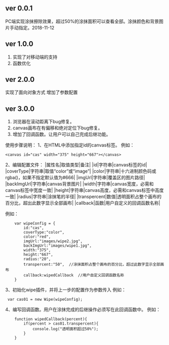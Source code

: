 ﻿## ver 0.0.1 ##
PC端实现涂抹擦除效果，超过50%的涂抹面积可以查看全部。涂抹颜色和背景图片手动指定。2018-11-12
## ver 1.0.0 ##
1. 实现了对移动端的支持
2. 函数优化
## ver 2.0.0 ##
实现了面向对象方式
增加了参数配置
## ver 3.0.0 ##
1. 浏览器在滚动距离下bug修复。
2. canvas画布在有偏移和绝对定位下bug修复。
3. 增加了回调函数。让用户可以自己完成后继功能。

使用步骤说明：
1、在HTML中添加指定id的canvas标签。
例如：

``` 
<canvas id="cas" width="375" height="667"></canvas>
 ```

2、编辑配置文件：
|属性名|取值类型|备注|
|id|字符串|canvas标签的id|
|coverType|字符串|取值“color”或“image”|
|color|字符串|十六进制颜色码或rgba()，如果不指定默认值为#666|
|imgUrl|字符串|覆盖区的图片路径|
|backImgUrl|字符串|canvas背景图片|
|width|字符串|canvas宽度，必需和canvas标签中宽度一致|
|height|字符串|canvas高度，必需和canvas标签中高度一致|
|radius|字符串|涂抹笔的半径|
|transpercent|数值|透明面积占整个画布的百分比，超出此数字显示全部画布|
|callback|函数|用户自定义的回调函数名称|

例如：
``` 
	var wipeConfig = {
		id:"cas",
		coverType:"color",
		color:"red",
		imgUrl:"images/wipe2.jpg",
		backImgUrl:"images/wipe1.jpg",
		width:"375",
		height:"667",
		radius:"20",
		transpercent:"50",	//涂抹面积占整个画布的百分比，超过此数字显示全部画布
		callback:wipedCallback	//用户自定义回调函数名称
	}
 ```  3、初始化wipe插件，并将上一步的配置作为参数传入 例如：``` 
 var cas01 = new Wipe(wipeConfig);
 ```  4、编写回调函数。用户在涂抹完成的后继操作必须写在此回调函数中。 例如：``` 
 	function wipedCallback(percent){		if(percent > cas01.transpercent){			console.log("透明面积超过50%");		}	}
 ```